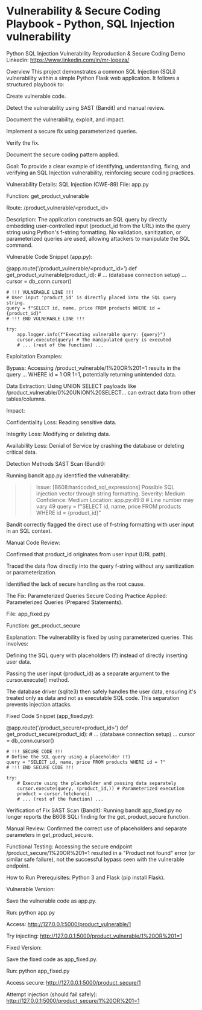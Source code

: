 # Vulnerability & Secure Coding Playbook - Python, SQL Injection vulnerability
Python SQL Injection Vulnerability Reproduction & Secure Coding Demo
Linkedin: https://www.linkedin.com/in/mr-lopeza/

Overview
This project demonstrates a common SQL Injection (SQLi) vulnerability within a simple Python Flask web application. It follows a structured playbook to:

Create vulnerable code.

Detect the vulnerability using SAST (Bandit) and manual review.

Document the vulnerability, exploit, and impact.

Implement a secure fix using parameterized queries.

Verify the fix.

Document the secure coding pattern applied.

Goal: To provide a clear example of identifying, understanding, fixing, and verifying an SQL Injection vulnerability, reinforcing secure coding practices.

Vulnerability Details: SQL Injection (CWE-89)
File: app.py

Function: get_product_vulnerable

Route: /product_vulnerable/<product_id>

Description:
The application constructs an SQL query by directly embedding user-controlled input (product_id from the URL) into the query string using Python's f-string formatting. No validation, sanitization, or parameterized queries are used, allowing attackers to manipulate the SQL command.

Vulnerable Code Snippet (app.py):

@app.route('/product_vulnerable/<product_id>')
def get_product_vulnerable(product_id):
    # ... (database connection setup) ...
    cursor = db_conn.cursor()

    # !!! VULNERABLE LINE !!!
    # User input 'product_id' is directly placed into the SQL query string.
    query = f"SELECT id, name, price FROM products WHERE id = {product_id}"
    # !!! END VULNERABLE LINE !!!

    try:
        app.logger.info(f"Executing vulnerable query: {query}")
        cursor.execute(query) # The manipulated query is executed
        # ... (rest of the function) ...

Exploitation Examples:

Bypass: Accessing /product_vulnerable/1%20OR%201=1 results in the query ... WHERE id = 1 OR 1=1, potentially returning unintended data.

Data Extraction: Using UNION SELECT payloads like /product_vulnerable/0%20UNION%20SELECT... can extract data from other tables/columns.

Impact:

Confidentiality Loss: Reading sensitive data.

Integrity Loss: Modifying or deleting data.

Availability Loss: Denial of Service by crashing the database or deleting critical data.

Detection Methods
SAST Scan (Bandit):

Running bandit app.py identified the vulnerability:

>> Issue: [B608:hardcoded_sql_expressions] Possible SQL injection vector through string formatting.
   Severity: Medium   Confidence: Medium
   Location: app.py:49:8 # Line number may vary
   49         query = f"SELECT id, name, price FROM products WHERE id = {product_id}"

Bandit correctly flagged the direct use of f-string formatting with user input in an SQL context.

Manual Code Review:

Confirmed that product_id originates from user input (URL path).

Traced the data flow directly into the query f-string without any sanitization or parameterization.

Identified the lack of secure handling as the root cause.

The Fix: Parameterized Queries
Secure Coding Practice Applied: Parameterized Queries (Prepared Statements).

File: app_fixed.py

Function: get_product_secure

Explanation:
The vulnerability is fixed by using parameterized queries. This involves:

Defining the SQL query with placeholders (?) instead of directly inserting user data.

Passing the user input (product_id) as a separate argument to the cursor.execute() method.

The database driver (sqlite3) then safely handles the user data, ensuring it's treated only as data and not as executable SQL code. This separation prevents injection attacks.

Fixed Code Snippet (app_fixed.py):

@app.route('/product_secure/<product_id>')
def get_product_secure(product_id):
    # ... (database connection setup) ...
    cursor = db_conn.cursor()

    # !!! SECURE CODE !!!
    # Define the SQL query using a placeholder (?)
    query = "SELECT id, name, price FROM products WHERE id = ?"
    # !!! END SECURE CODE !!!

    try:
        # Execute using the placeholder and passing data separately
        cursor.execute(query, (product_id,)) # Parameterized execution
        product = cursor.fetchone()
        # ... (rest of the function) ...

Verification of Fix
SAST Scan (Bandit): Running bandit app_fixed.py no longer reports the B608 SQLi finding for the get_product_secure function.

Manual Review: Confirmed the correct use of placeholders and separate parameters in get_product_secure.

Functional Testing: Accessing the secure endpoint /product_secure/1%20OR%201=1 resulted in a "Product not found" error (or similar safe failure), not the successful bypass seen with the vulnerable endpoint.

How to Run
Prerequisites: Python 3 and Flask (pip install Flask).

Vulnerable Version:

Save the vulnerable code as app.py.

Run: python app.py

Access: http://127.0.0.1:5000/product_vulnerable/1

Try injecting: http://127.0.0.1:5000/product_vulnerable/1%20OR%201=1

Fixed Version:

Save the fixed code as app_fixed.py.

Run: python app_fixed.py

Access secure: http://127.0.0.1:5000/product_secure/1

Attempt injection (should fail safely): http://127.0.0.1:5000/product_secure/1%20OR%201=1
